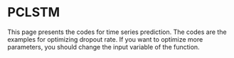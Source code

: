 # PCLSTM
This page presents the codes for time series prediction. The codes are the examples for optimizing dropout rate.
If you want to optimize more parameters, you should change the input variable of the function.
